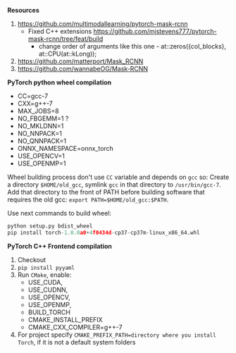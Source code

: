**Resources**
1. https://github.com/multimodallearning/pytorch-mask-rcnn
    * Fixed  C++ extensions  https://github.com/mjstevens777/pytorch-mask-rcnn/tree/feat/build
        * change order of arguments like this one - at::zeros({col_blocks}, at::CPU(at::kLong));
2. https://github.com/matterport/Mask_RCNN
3. https://github.com/wannabeOG/Mask-RCNN

**PyTorch python wheel compilation**
* CC=gcc-7
* CXX=g++-7
* MAX_JOBS=8
* NO_FBGEMM=1 ?
* NO_MKLDNN=1
* NO_NNPACK=1
* NO_QNNPACK=1
* ONNX_NAMESPACE=onnx_torch
* USE_OPENCV=1
* USE_OPENMP=1

Wheel building process don't use ``CC`` variable and depends on ``gcc`` so:
Create a directory ``$HOME/old_gcc``, symlink ``gcc`` in that directory to ``/usr/bin/gcc-7``. Add that directory to the front of PATH before building software that requires the old gcc: ``export PATH=$HOME/old_gcc:$PATH``.

Use next commands to build wheel:
``` python
python setup.py bdist_wheel
pip install torch-1.0.0a0+4f0434d-cp37-cp37m-linux_x86_64.whl 
```


**PyTorch C++ Frontend compilation**
1. Checkout
2. ``pip install pyyaml``
3. Run ``CMake``, enable:
     * USE_CUDA,
     * USE_CUDNN,
     * USE_OPENCV,
     * USE_OPENMP,
     * BUILD_TORCH
     * CMAKE_INSTALL_PREFIX
     * CMAKE_CXX_COMPILER=g++-7
4. For project specify ``CMAKE_PREFIX_PATH=directory where you install Torch``, if it is not a default system folders
